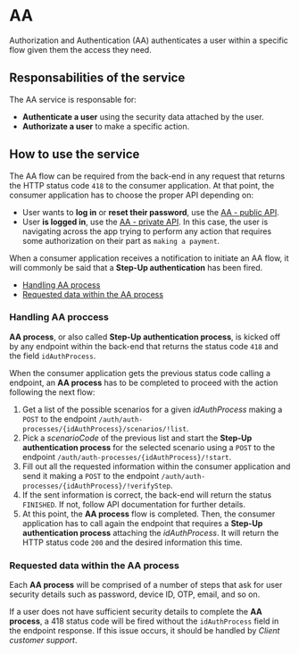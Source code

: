 # AA

Authorization and Authentication (AA) authenticates a user within a specific flow given them the access they need.

## Responsabilities of the service

The AA service is responsable for:

* **Authenticate a user** using the security data attached by the user.
* **Authorizate a user** to make a specific action.


## How to use the service

The AA flow can be required from the back-end in any request that returns the HTTP status code `418` to the consumer application. At that point, the consumer application has to choose the proper API depending on:
* User wants to **log in** or **reset their password**,  use the [AA - public API](aa/public-api).
* User **is logged in**, use the [AA - private API](aa/private-api). In this case, the user is navigating across the app trying to perform any action that requires some authorization on their part as `making a payment`.


When a consumer application receives a notification to initiate an AA flow, it will commonly be said that a **Step-Up authentication** has been fired.

* [Handling AA process](#handling-aa-process)
* [Requested data within the AA process](#requested-data-within-the-AA-process)

### Handling AA proccess

**AA process**, or also called **Step-Up authentication process**, is kicked off by any endpoint within the back-end that returns the status code `418` and the field `idAuthProcess`.

When the consumer application gets the previous status code calling a endpoint, an **AA process** has to be completed to proceed with the action following the next flow:

1. Get a list of the possible scenarios for a given *idAuthProcess* making a `POST` to the endpoint `/auth/auth-processes/{idAuthProcess}/scenarios/!list`.
2. Pick a *scenarioCode* of the previous list and start the **Step-Up authentication process** for the selected scenario using a `POST` to the endpoint `/auth/auth-processes/{idAuthProcess}/!start`.
3. Fill out all the requested information within the consumer application and send it making a `POST` to the endpoint `/auth/auth-processes/{idAuthProcess}/!verifyStep`.
4. If the sent information is correct, the back-end will return the status `FINISHED`. If not, follow API documentation for further details.
5. At this point, the **AA process** flow is completed. Then, the consumer application has to call again the endpoint that requires a **Step-Up authentication process** attaching the *idAuthProcess*. It will return the HTTP status code `200` and the desired information this time.


### Requested data within the AA process

Each **AA process** will be comprised of a number of steps that ask for user security details such as password, device ID, OTP, email, and so on.

If a user does not have sufficient security details to complete the **AA process**, a 418 status code will be fired without the `idAuthProcess` field in the endpoint response. If this issue occurs, it should be handled by *Client customer support*.
